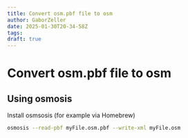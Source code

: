 ```yaml
---
title: Convert osm.pbf file to osm
author: GaborZeller
date: 2025-01-30T20-34-58Z
tags:
draft: true
---
```


# Convert osm.pbf file to osm

## Using osmosis

Install osmsosis (for example via Homebrew)

```sh
osmosis --read-pbf myFile.osm.pbf --write-xml myFile.osm
```
